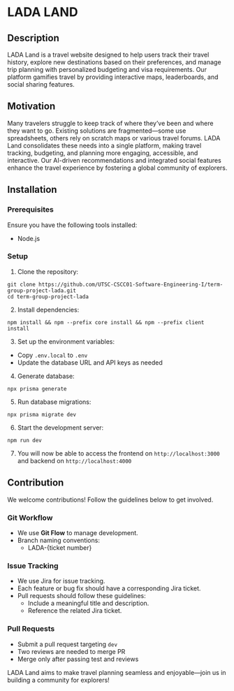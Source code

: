 # LADA LAND #

## Description ##
LADA Land is a travel website designed to help users track their travel history, explore new destinations based on their preferences, and manage trip planning with personalized budgeting and visa requirements. Our platform gamifies travel by providing interactive maps, leaderboards, and social sharing features.

## Motivation ##
Many travelers struggle to keep track of where they’ve been and where they want to go. Existing solutions are fragmented—some use spreadsheets, others rely on scratch maps or various travel forums. LADA Land consolidates these needs into a single platform, making travel tracking, budgeting, and planning more engaging, accessible, and interactive. Our AI-driven recommendations and integrated social features enhance the travel experience by fostering a global community of explorers.

## Installation ##

### Prerequisites ###
Ensure you have the following tools installed:
* Node.js

### Setup ###
1. Clone the repository:
```
git clone https://github.com/UTSC-CSCC01-Software-Engineering-I/term-group-project-lada.git
cd term-group-project-lada
```
2. Install dependencies:
```
npm install && npm --prefix core install && npm --prefix client install
```
3. Set up the environment variables:
* Copy `.env.local` to `.env`
* Update the database URL and API keys as needed
4. Generate database:
```
npx prisma generate
```
5. Run database migrations:
```
npx prisma migrate dev
```
6. Start the development server:
```
npm run dev
```
7. You will now be able to access the frontend on `http://localhost:3000` and backend on `http://localhost:4000`

## Contribution ##
We welcome contributions! Follow the guidelines below to get involved.

### Git Workflow ###
* We use **Git Flow** to manage development.
* Branch naming conventions:
    * LADA-{ticket number}

### Issue Tracking ###

* We use Jira for issue tracking.
* Each feature or bug fix should have a corresponding Jira ticket.
* Pull requests should follow these guidelines:
    * Include a meaningful title and description.
    * Reference the related Jira ticket.

### Pull Requests ###
* Submit a pull request targeting `dev`
* Two reviews are needed to merge PR
* Merge only after passing test and reviews

LADA Land aims to make travel planning seamless and enjoyable—join us in building a community for explorers!